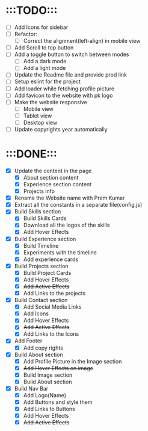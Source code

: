 # :::TODO:::
* [ ] Add Icons for sidebar
* [ ] Refactor:
  * [ ] Correct the alignment(left-align) in mobile view
* [ ] Add Scroll to top button
* [ ] Add a toggle button to switch between modes
  * [ ] Add a dark mode
  * [ ] Add a light mode
* [ ] Update the Readme file and provide prod link
* [ ] Setup eslint for the project
* [ ] Add loader while fetching profile picture
* [ ] Add favicon to the website with pk logo
* [ ] Make the website responsive
  * [ ] Mobile view
  * [ ] Tablet view
  * [ ] Desktop view
* [ ] Update copyrights year automatically 

# :::DONE:::
* [x] Update the content in the page
  * [x] About section content
  * [x] Experience section content
  * [x] Projects info
* [x] Rename the Website name with Prem Kumar
* [x] Extract all the constants in a separate file(config.js)
* [x] Build Skills section
  * [x] Build Skills Cards
  * [x] Download all the logos of the skills
  * [x] Add Hover Effects
* [x] Build Experience section
  * [x] Build Timeline
  * [x] Experiments with the timeline
  * [x] Add experience cards
* [x] Build Projects section
  * [x] Build Project Cards
  * [x] Add Hover Effects
  * [x] ~~Add Active Effects~~
  * [x] Add Links to the projects
* [x] Build Contact section
  * [x] Add Social Media Links
  * [x] Add Icons
  * [x] Add Hover Effects
  * [x] ~~Add Active Effects~~
  * [x] Add Links to the Icons
* [x] Add Footer
  * [x] Add copy rights
* [x] Build About section
  * [x] Add Profile Picture in the Image section
  * [x] ~~Add Hover Effects on image~~
  * [x] Build Image section
  * [x] Build About section
* [x] Build Nav Bar
  * [x] Add Logo(Name)
  * [x] Add Buttons and style them
  * [x] Add Links to Buttons
  * [x] Add Hover Effects
  * [x] ~~Add Active Effects~~
